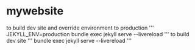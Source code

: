 # mywebsite
to build dev site and override environment to production
'''
JEKYLL_ENV=production bundle exec jekyll serve --livereload
'''
to build dev site 
'''
bundle exec jekyll serve --livereload
'''